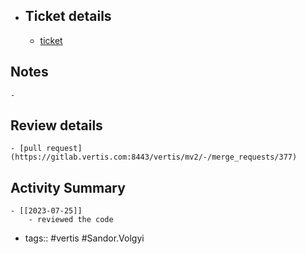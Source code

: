 - ## Ticket details
	- [ticket](https://gitlab.vertis.com:8443/vertis/mv2/-/issues/6879)
## Notes
	-
## Review details
	- [pull request](https://gitlab.vertis.com:8443/vertis/mv2/-/merge_requests/377)
## Activity Summary
	- [[2023-07-25]]
		- reviewed the code
- tags:: #vertis #Sandor.Volgyi